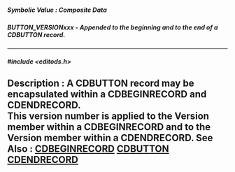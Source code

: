 ##### Symbolic Value : Composite Data
##### BUTTON_VERSIONxxx - Appended to the beginning and to the end of a CDBUTTON record.
---
##### #include <editods.h>
**Description :**
A CDBUTTON record may be encapsulated within a CDBEGINRECORD and CDENDRECORD.  
This version number is applied to the Version member within a CDBEGINRECORD and 
to the Version member within a CDENDRECORD.
**See Also :**
[CDBEGINRECORD](D:/md_files/CDBEGINRECORD.md)
[CDBUTTON](D:/md_files/CDBUTTON.md)
[CDENDRECORD](D:/md_files/CDENDRECORD.md)
---
